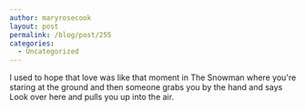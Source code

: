 ```yaml
---
author: maryrosecook
layout: post
permalink: /blog/post/255
categories:
  - Uncategorized
---
```

I used to hope that love was like that moment in The Snowman where you're staring at the ground and then someone grabs you by the hand and says Look over here and pulls you up into the air.
